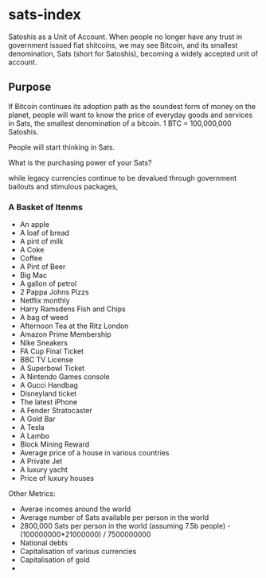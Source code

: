 # sats-index
Satoshis as a Unit of Account. When people no longer have any trust in government issued fiat shitcoins, we may see Bitcoin, and its smallest denomination, Sats (short for Satoshis), becoming a widely accepted unit of account.

## Purpose
If Bitcoin continues its adoption path as the soundest form of money on the planet, people will want to know the price of everyday goods and services in Sats, the smallest denomination of a bitcoin. 1 BTC = 100,000,000 Satoshis.

People will start thinking in Sats.

What is the purchasing power of your Sats?


while legacy currencies continue to be devalued through government bailouts and stimulous packages, 


### A Basket of Itenms
* An apple
* A loaf of bread
* A pint of milk
* A Coke
* Coffee
* A Pint of Beer
* Big Mac
* A gallon of petrol
* 2 Pappa Johns Pizzs
* Netflix monthly
* Harry Ramsdens Fish and Chips
* A bag of weed
* Afternoon Tea at the Ritz London
* Amazon Prime Membership
* Nike Sneakers
* FA Cup Final Ticket
* BBC TV License
* A Superbowl Ticket
* A Nintendo Games console
* A Gucci Handbag
* Disneyland ticket
* The latest iPhone
* A Fender Stratocaster
* A Gold Bar
* A Tesla
* A Lambo
* Block Mining Reward
* Average price of a house in various countries
* A Private Jet
* A luxury yacht
* Price of luxury houses



Other Metrics:
* Averae incomes around the world
* Average number of Sats available per person in the world
* 2800,000 Sats per person in the world (assuming 7.5b people) - (100000000*21000000) / 7500000000
* National debts
* Capitalisation of various currencies
* Capitalisation of gold
* 


